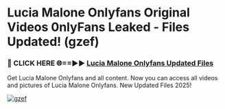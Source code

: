 # Lucia Malone Onlyfans Original Videos 0nlyFans Leaked - Files Updated! (gzef)

<h3>🔴 CLICK HERE 🌐==►► <a href="https://tinyurl.com/brd5kh86" rel="nofollow">Lucia Malone Onlyfans Updated Files</a></h3>

Get Lucia Malone Onlyfans and all content. Now you can access all videos and pictures of Lucia Malone Onlyfans. New Updated Files 2025!

[![gzef](https://i.imgur.com/K7sEzmb.gif)](https://tinyurl.com/brd5kh86)
